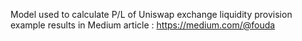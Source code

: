 Model used to calculate P/L of Uniswap exchange liquidity provision
example results in Medium article : https://medium.com/@fouda
